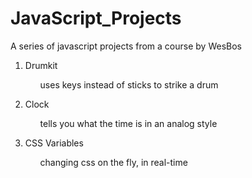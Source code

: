 ﻿# JavaScript_Projects

A series of javascript projects from a course by WesBos

1. Drumkit

    <ol>uses keys instead of sticks to strike a drum</ol>
    
2. Clock

    <ol>tells you what the time is in an analog style</ol>
    
3. CSS Variables

    <ol>changing css on the fly, in real-time</ol>
    
